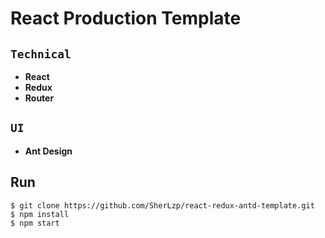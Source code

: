 # React Production Template
## `Technical`

- **React**
- **Redux**
- **Router**

## `UI`

- **Ant Design**

## Run

```shell
$ git clone https://github.com/SherLzp/react-redux-antd-template.git
$ npm install
$ npm start
```



